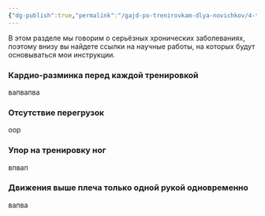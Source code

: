 ```yaml
---
{"dg-publish":true,"permalink":"/gajd-po-trenirovkam-dlya-novichkov/4-trenirovki-pri-hronicheskih-zabolevaniyah/1-gipertoniya-i-trenirovki/"}
---
```




В этом разделе мы говорим о серьёзных хронических заболеваниях, поэтому внизу вы найдете ссылки на научные работы, на которых будут основываться мои инструкции.

### Кардио-разминка перед каждой тренировкой

вапвапва

### Отсутствие перегрузок

оор

### Упор на тренировку ног

впвап


### Движения выше плеча только одной рукой одновременно

вапва